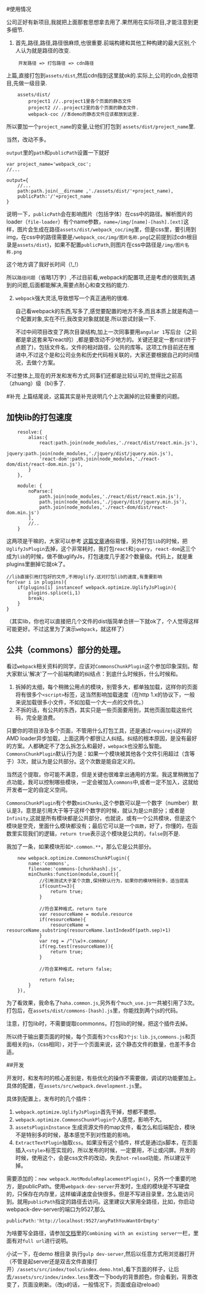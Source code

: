 #使用情况

公司正好有新项目,我就把上面那套思想拿去用了.果然用在实际项目,才能注意到更多细节.

1. 首先,路径,路径,路径很麻烦,也很重要.前端构建和其他工种构建的最大区别,个人认为就是路径的改变.


		开发路径 => 打包路径 => cdn路径

上篇,直接打包到`assets/dist`,然后cdn指到这里就ok的.实际上,公司的cdn,会按项目,先做一级目录.


   		assets/dist/
        	project1 //..project1里各个页面的静态文件
        	project2 //..project2里的各个页面的静态文件.
        	webpack-coc //本demo的静态文件应该都放到这里.


   所以要加一个`project_name`的变量,让他们打包到 `assets/dist/project_name`里.
   
   当然，改动不多。
   
   `output`里的`path`和`publicPath`设置一下就好
   
   	var project_name='webpack_coc';
   	//...
   
   	output={
		//...
		path:path.join(__dirname ,'./assets/dist/'+project_name),
		publicPath:'/'+project_name  
   	}
   
   说明一下，`publicPath`会在影响图片（包括字体）在css中的路径。解析图片的loader（`file-loader`）有个name参数，`name=/img/[name]-[hash].[ext]`这样，图片会生成在路径`assets/dist/webpack_coc/img`里，但是css里，要引用到img，在css中的路径需要是`/webpack_coc/img/图片名称.png`(之前提到过cdn根目录是`assets/dist`)，如果不配置`publicPath`,则图片在css中路径是`/img/图片名称.png`
   
  这个地方调了我好长时间（!_!）

   所以`路径问题`（省略1万字）,不过目前看,webpack的配置项,还是考虑的很周到,遇到的问题,后面都能解决,需要点耐心和查文档的能力.

2. `webpack`强大灵活,导致想写一个真正通用的很难.

    自己看webpack的东西,写多了,感觉要配置的地方不多,而且本质上就是构造一个配置对象,实在不行,我改变对象就就是.所以尝试封装一下.

    不过中间项目改变了两次目录结构,加上一次同事要用`angular 1`写后台（之前都是拿这套来写react的）,都是要改动不少地方的。关键还是定一套`约定`(终于点题了)，包括文件名，文件的相对路径，公共的库等。这项工作目前还在推进中,不过这个是和公司业务和历史代码相关联的，大家还要根据自己的时间情况，去做个方案。


不过整体上,现在的开发和发布方式,同事们还都是比较认可的,觉得比之前高（zhuang）级（bi)多了.

#补充
上篇结尾说，这篇其实是补充说明几个上次漏掉的比较重要的问题。

## 加快lib的打包速度


		resolve:{
        	alias:{
            	react:path.join(node_modules,'./react/dist/react.min.js'),
            	jquery:path.join(node_modules,'./jquery/dist/jquery.min.js'),
            	'react-dom':path.join(node_modules,'./react-dom/dist/react-dom.min.js'),
        	}
   		},
    
    	module: {
        	noParse:[
            	path.join(node_modules,'./react/dist/react.min.js'),
            	path.join(node_modules,'./jquery/dist/jquery.min.js'),
            	path.join(node_modules,'./react-dom/dist/react-dom.min.js')
        	],
        	//..
        }
        
这两项是干嘛的，大家可以参考 [这篇文章](http://www.ituring.com.cn/article/200534)通俗易懂，另外打包`lib`的时候，把`UglifyJsPlugin`去掉，这个非常耗时，我打包`react`和`jquery`，`react-dom`这三个成为`lib`的时候，做不做uglifyJs，打包速度几乎差2个数量级。代码上，就是重plugins里删掉它就ok了。

    //lib直接引用打包好的文件,不用Uglify.这对打包lib的速度,有重要影响
    for(var i in plugins){
        if(plugins[i] instanceof webpack.optimize.UglifyJsPlugin){
            plugins.splice(i,1)
            break;
        }
    }
    
（其实lib，你也可以直接把几个文件的dist版简单合拼一下就ok了，个人觉得这样可能更好。不过这里为了演示`webpack`，就这样了）

## 公共（commons）部分的处理。

看过`webpack`相关资料的同学，应该对`CommonsChunkPlugin`这个参加印象深刻。帮大家默认'解决'了一个前端构建的纠结点：到底什么时候拆，什么时候和。

1. 拆掉的太细，每个稍微公用点的模块，别管多大，都单独加载，这样你的页面将有很多个`<script>`标签，这当然影响加载速度（在http 1.x的协议下，一般来说加载很多小文件，不如加载一个大一点的文件优。）
2. 不拆的话，有公共的东西，其实只是一些页面要用到，其他页面加载这些代码，完全是浪费。

只要你的项目涉及多个页面，不管用什么打包工具，还是通过`requirejs`这样的AMD loader异步加载，上面这两个都很让人纠结。纠结的根本原因，是没有最好的方案。人都确定不了怎么拆怎么和最好，`webpack`也没那么智能。`CommonsChunkPlugin`默认行为是：如果一个模块被其他各个文件引用超过（含等于）3次，就认为是公共部分。这个次数是能自定义的。

当然这个提取，你可能不满意，但是关键也很难拿出通用的方案。我这里稍微加了点功能，我可以控制哪些模块，一定会被加入`commons`中,或者一定不加入，这就给开发者一定的自定义空间。

`CommonsChunkPlugin`有个参数`minChunks`,这个参数可以是一个数字（number）默认是3，意思是引用大于等于这样个数字的时候，就认为是`公共`部分；或者是`Infinity`,这就是所有模块都是公共部分，也就说，或有一个公共模块，但是这个模块是空壳，里面什么模块都没有；最后它可以是一个`函数`，好了，你懂的，在函数里实现我们的逻辑，`return true`表示这个模块是公共的，`false`则不是.

我加了一条，如果模块形如`*.common.**`，那么它是公共部分。
	
		new webpack.optimize.CommonsChunkPlugin({
            name:'commons',
            filename:'commons-[chunkhash].js',
            minChunks:function(module,count){
                //引用测试大于某个次数,保持默认行为，如果你的模块特别多，适当提高
                if(count>=3){
                    return true;
                }

                //符合某种格式，return ture
                var resourceName = module.resource
                if(resourceName){
                    resourceName = resourceName.substring(resourceName.lastIndexOf(path.sep)+1)
                }
                var reg = /^(\w)+.common/
                if(reg.test(resourceName)){
                    return true;
                }
				
				//符合某种格式，return false;
				
                return false;
            }
        }),
        
为了看效果，我命名了`haha.common.js`,另外有个`much_use.js`一共被引用了3次。打包后，在`assets/dist/commons-[hash].js`里，你能找到两个js的代码。

注意，打包lib时，不需要提取commonns，打包lib的时候，把这个插件去掉。

所以终于输出要页面的时候，每个页面有`3个css`和`3个js`: `lib.js`,`commons.js`和页面相关的js，（css相同），对于一个页面来说，这个静态文件的数量，也差不多合适。
	

##开发

开发时，和发布时的核心差别是，有些优化的操作不需要做，调试的功能要加上。具体的配置，在`assets/src/webpack.development.js`里。

具体到配置上，发布时的几个插件：

1.  `webpack.optimize.UglifyJsPlugin`首先干掉，想都不要想。
2. `webpack.optimize.CommonsChunkPlugin`个人感觉，影响不大。
3. `assetsPluginInstance` 生成资源文件的map文件，看怎么和后端配合，模块不是特别多的时候，基本感觉不到对性能的影响。
4. `ExtractTextPlugin`抽取`css`。如果没有这个插件，样式是通过js脚本，在页面插入`<style>`标签实现的，所以发布的时候，一定要用，不让或闪屏。开发的时候，使用这个，会是css文件的改动，失去`hot-reload`功能，所以建议干掉。

需要添加的：`new webpack.HotModuleReplacementPlugin()`，另外一个重要的地方，是publicPath。使用`webpack-dev-server`开发时，生成的模块是不写硬盘的，只保存在内存里，这样编译速度会快很多。但是不写进目录里，怎么能访问到。就用`publicPath`指定的路径去访问。这里建议大家用全路径，比如，你启动webpack-dev-server的端口为9527,那么

	publicPath:'http://localhost:9527/anyPathYouWantOrEmpty'
	
为啥要写全路径，请参加[文档](https://webpack.github.io/docs/webpack-dev-server.html#combining-with-an-existing-server)里的`Combining with an existing server`一栏，里面有对`full url`进行说明。

小试一下，在demo 根目录 执行`gulp dev-server`,然后以任意方式用浏览器打开（不管是起server还是双击文件直接打开）`/assets/src/index/tools/index.demo.html`,看下页面的样子，让后去`/assets/src/index/index.less`里改一下body的背景颜色，你会看到，背景改变了，页面没刷新。（改js的话，一般情况下，页面或自动reload）


